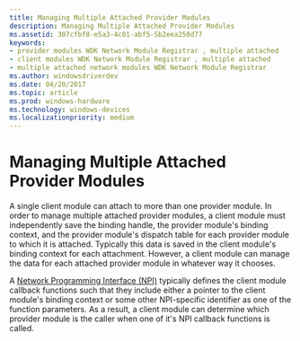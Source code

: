 ```yaml
---
title: Managing Multiple Attached Provider Modules
description: Managing Multiple Attached Provider Modules
ms.assetid: 307cfbf8-e5a3-4c01-abf5-5b2eea250d77
keywords:
- provider modules WDK Network Module Registrar , multiple attached
- client modules WDK Network Module Registrar , multiple attached
- multiple attached network modules WDK Network Module Registrar
ms.author: windowsdriverdev
ms.date: 04/20/2017
ms.topic: article
ms.prod: windows-hardware
ms.technology: windows-devices
ms.localizationpriority: medium
---
```


# Managing Multiple Attached Provider Modules


A single client module can attach to more than one provider module. In order to manage multiple attached provider modules, a client module must independently save the binding handle, the provider module's binding context, and the provider module's dispatch table for each provider module to which it is attached. Typically this data is saved in the client module's binding context for each attachment. However, a client module can manage the data for each attached provider module in whatever way it chooses.

A [Network Programming Interface (NPI)](network-programming-interface.md) typically defines the client module callback functions such that they include either a pointer to the client module's binding context or some other NPI-specific identifier as one of the function parameters. As a result, a client module can determine which provider module is the caller when one of it's NPI callback functions is called.

 

 





